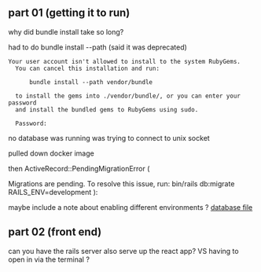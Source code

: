 
## part 01 (getting it to run)

why did bundle install take so long?

had to do bundle install --path (said it was deprecated)

```
Your user account isn't allowed to install to the system RubyGems.
  You can cancel this installation and run:

      bundle install --path vendor/bundle

  to install the gems into ./vendor/bundle/, or you can enter your password
  and install the bundled gems to RubyGems using sudo.

  Password: 
```

no database was running
was trying to connect to unix socket 

pulled down docker image 

then 
ActiveRecord::PendingMigrationError (

Migrations are pending. To resolve this issue, run:
    bin/rails db:migrate RAILS_ENV=development
):

maybe include a note about enabling different environments ?
[database file](memery/config/database.yml)


## part 02 (front end)

can you have the rails server also serve up the react app? VS having to open in via the terminal ?